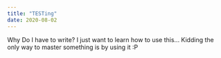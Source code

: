 ```yaml
---
title: "TESTing"
date: 2020-08-02
---
```


Why Do I have to write? I just want to learn how to use this... Kidding the only way to master something is by using it :P
